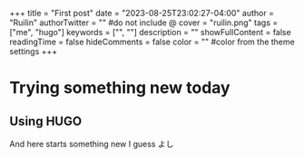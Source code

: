 +++
title = "First post"
date = "2023-08-25T23:02:27-04:00"
author = "Ruilin"
authorTwitter = "" #do not include @
cover = "ruilin.png"
tags = ["me", "hugo"]
keywords = ["", ""]
description = ""
showFullContent = false
readingTime = false
hideComments = false
color = "" #color from the theme settings
+++

# Trying something new today
## Using HUGO

And here starts something new I guess よし

